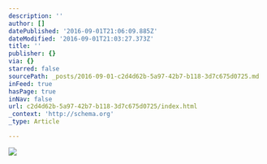 ```yaml
---
description: ''
author: []
datePublished: '2016-09-01T21:06:09.885Z'
dateModified: '2016-09-01T21:03:27.373Z'
title: ''
publisher: {}
via: {}
starred: false
sourcePath: _posts/2016-09-01-c2d4d62b-5a97-42b7-b118-3d7c675d0725.md
inFeed: true
hasPage: true
inNav: false
url: c2d4d62b-5a97-42b7-b118-3d7c675d0725/index.html
_context: 'http://schema.org'
_type: Article

---
```

![](https://the-grid-user-content.s3-us-west-2.amazonaws.com/f7bbc6bd-3d69-466d-a283-0c12a957bdf3.jpg)